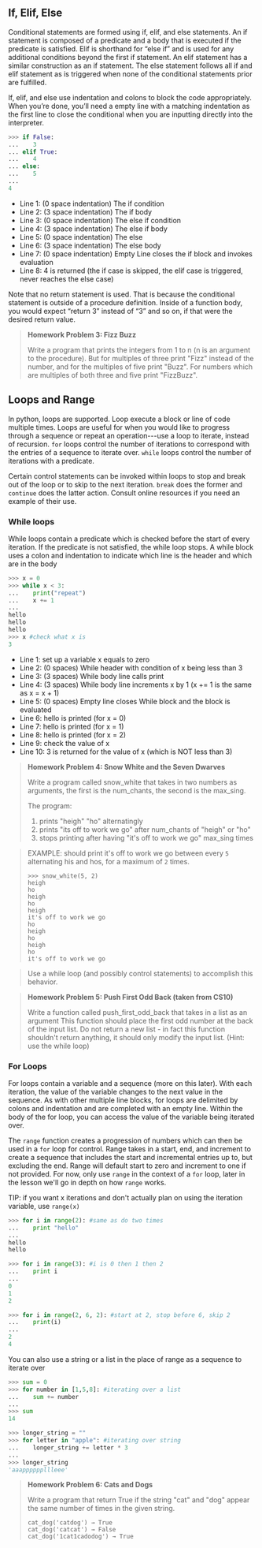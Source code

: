 ## If, Elif, Else
Conditional statements are formed using if, elif, and else statements. An if statement is composed of a predicate and a body that is executed if the predicate is satisfied. Elif is shorthand for “else if” and is used for any additional conditions beyond the first if statement. An elif statement has a similar construction as an if statement. The else statement follows all if and elif statement as is triggered when none of the conditional statements prior are fulfilled. 

If, elif, and else use indentation and colons to block the code appropriately. When you’re done, you’ll need a empty line with a matching indentation as the first line to close the conditional when you are inputting directly into the interpreter.

``` python
>>> if False:
...    3
... elif True:
...    4
... else:
...    5
...
4
```
* Line 1:  (0 space indentation) The if condition
* Line 2:  (3 space indentation) The if body
* Line 3:  (0 space indentation) The else if condition
* Line 4:  (3 space indentation) The else if body
* Line 5:  (0 space indentation) The else
* Line 6:  (3 space indentation) The else body
* Line 7:  (0 space indentation) Empty Line closes the if block and invokes evaluation
* Line 8: 4 is returned (the if case is skipped, the elif case is triggered, never reaches the else case)

Note that no return statement is used. That is because the conditional statement is outside of a procedure definition. Inside of a function body, you would expect “return 3” instead of “3” and so on, if that were the desired return value.

> **Homework Problem 3: Fizz Buzz**
>
>Write a program that prints the integers from 1 to n (n is an argument to the procedure).
>But for multiples of three print "Fizz" instead of the number, and for the multiples of five print "Buzz". 
>For numbers which are multiples of both three and five print "FizzBuzz".


## Loops and Range
In python, loops are supported. Loop execute a block or line of code multiple times. Loops are useful for when you would like to progress through a sequence  or repeat an operation---use a loop to iterate, instead of recursion. ```for``` loops control the number of iterations to correspond with the entries of a sequence to iterate over. ```while``` loops control the number of iterations with a predicate.

Certain control statements can be invoked within loops to stop and break out of the loop or to skip to the next iteration. ```break``` does the former and ```continue``` does the latter action. Consult online resources if you need an example of their use.

### While loops
While loops contain a predicate which is checked before the start of every iteration. If the predicate is not satisfied, the while loop stops. A while block uses a colon and indentation to indicate which line is the header and which are in the body
```python
>>> x = 0
>>> while x < 3:
...    print("repeat")
...    x += 1
...
hello
hello
hello
>>> x #check what x is
3
```
* Line 1: set up a variable x equals to zero
* Line 2: (0 spaces) While header with condition of x being less than 3
* Line 3: (3 spaces) While body line calls print
* Line 4: (3 spaces) While body line increments x by 1 (x += 1 is the same as x = x + 1)
* Line 5: (0 spaces) Empty line closes While block and the block is evaluated
* Line 6: hello is printed (for x = 0)
* Line 7: hello is printed (for x = 1)
* Line 8: hello is printed (for x = 2) 
* Line 9: check the value of x
* Line 10: 3 is returned for the value of x (which is NOT less than 3)

> **Homework Problem 4: Snow White and the Seven Dwarves**
>
> Write a program called snow_white that takes in two numbers as arguments, the first is the num_chants, the second is the max_sing.
>
> The program:
> 1. prints "heigh" "ho" alternatingly
> 2. prints "its off to work we go" after num_chants of "heigh" or "ho"
> 3. stops printing after having "it's off to work we go" max_sing times

> EXAMPLE: should print it's off to work we go between every ```5``` alternating his and hos, for a maximum of ```2``` times.
>
>     >>> snow_white(5, 2)
>     heigh
>     ho
>     heigh
>     ho
>     heigh
>     it's off to work we go
>     ho
>     heigh
>     ho
>     heigh
>     ho
>     it's off to work we go

> Use a while loop (and possibly control statements) to accomplish this behavior.

> **Homework Problem 5: Push First Odd Back (taken from CS10)**
>
> Write a function called push_first_odd_back that takes in a list as an argument
> This function should place the first odd number at the back of the input list. 
> Do not return a new list - in fact this function shouldn't return anything, 
> it should only modify the input list. (Hint: use the while loop)

### For Loops
For loops contain a variable and a sequence (more on this later). With each iteration, the value of the variable changes to the next value in the sequence. As with other multiple line blocks, for loops are delimited by colons and indentation and are completed with an empty line. Within the body of the for loop, you can access the value of the variable being iterated over. 

The ```range``` function creates a progression of numbers which can then be used in a ```for``` loop for control. Range takes in a start, end, and increment to create a sequence that includes the start and incremental entries up to, but excluding the end. Range will default start to zero and increment to one if not provided. For now, only use ```range``` in the context of a ```for``` loop, later in the lesson we'll go in depth on how ```range``` works.

TIP: if you want x iterations and don't actually plan on using the iteration variable, use ```range(x)```

```python
>>> for i in range(2): #same as do two times
...    print "hello"
...
hello
hello
```
```python
>>> for i in range(3): #i is 0 then 1 then 2
...    print i
...
0
1
2
```
```python
>>> for i in range(2, 6, 2): #start at 2, stop before 6, skip 2
...    print(i)
...
2
4
```
You can also use a string or a list in the place of range as a sequence to iterate over
```python
>>> sum = 0
>>> for number in [1,5,8]: #iterating over a list
...    sum += number
...
>>> sum
14
```
```python
>>> longer_string = ""
>>> for letter in "apple": #iterating over string
...    longer_string += letter * 3
...
>>> longer_string
'aaappppppllleee'
```


> **Homework Problem 6: Cats and Dogs**
>
> Write a program that return True if the string "cat" and "dog" appear the same number of times in the given string. 
>
>     cat_dog('catdog') → True
>     cat_dog('catcat') → False
>     cat_dog('1cat1cadodog') → True
